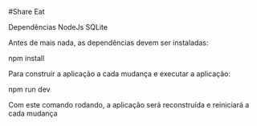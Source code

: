 #Share Eat

Dependências
NodeJs 
SQLite

Antes de mais nada, as dependências devem ser instaladas:

npm install

Para construir a aplicação a cada mudança e executar a aplicação:

npm run dev 

Com este comando rodando, a aplicação será reconstruída e reiniciará a cada mudança
